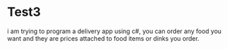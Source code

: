 # Test3
i am trying to  program a delivery app using c#, you can order any food you want and they are prices attached to food items or dinks you order.

